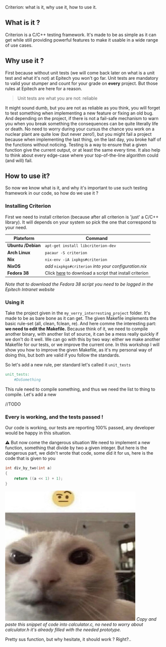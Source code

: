 Criterion: what is it, why use it, how to use it.

## What is it ?

Criterion is a C/C++ testing framework. It's made to be as simple as it can get while still providing powerful features to make it usable in a wide range of use cases.

## Why use it ?

First because without unit tests (we will come back later on what is a unit test and what it's not) at Epitech you won't go far. Unit tests are mandatory to valid your stumper and count for your grade on **every** project.
But those rules at Epitech are here for a reason.

> Unit tests are what you are not: reliable

It might sound dumb, but you are not as reliable as you think, you will forget to test something when implementing a new feature or fixing an old bug. And depending on the project, if there is not a fail-safe mechanism to warn you when you break something the consequences can be quite literally life or death.
No need to worry during your cursus the chance you work on a nuclear plant are quite low (but never zero!), but you might fail a project because when implementing the last thing, on the last day, you broke half of the functions without noticing.
Testing is a way to ensure that a given function give the current output, or at least the same every time. It also help to think about every edge-case where your top-of-the-line algorithm could (and will) fail.

## How to use it?

So now we know what is it, and why it's important to use such testing framework in our code, so how do we use it ?

### Installing Criterion

First we need to install criterion (because after all criterion is 'just' a C/C++ library).
It will depends on your system so pick the one that correspond to your need.

| Plateform | Command |
| ---- | ---- |
| **Ubuntu /Debian** | `apt-get install libcriterion-dev` |
| **Arch Linux** | `pacaur -S criterion` |
| **Nix** | `nix-env -iA ixpkgs#criterion` |
| **NixOS** | *add* `nixpkgs#criterion` *into your configuration.nix* |
| **Fedora 38** | Click [here](https://intra.epitech.eu/file/Public/technical-documentations/C/install_criterion.sh) to download a script that install criterion |
*Note that to download the Fedora 38 script you need to be logged in the Epitech Intranet website*

### Using it

Take the project given in the `my_verry_interresting_project` folder. It's made to be as bare bone as it can get. The given Makefile implements the basic rule-set (all, clean, fclean, re). And here comme the interesting part: **we need to edit the Makefile.**
Because think of it, we need to compile another binary, with another list of source, it can be a mess really quickly if we don't do it well.
We can go with this by two way: either we make another Makefile for our tests, or we improve the current one. In this workshop I will show you how to improve the given Makefile, as it's my personal way of doing this, but both are valid if you follow the standards.

So let's add a new rule, per standard let's called it `unit_tests`
```Makefile
unit_tests:
	#DoSomething
```

This rule need to compile something, and thus we need the list to thing to compile.
Let's add a new 



//TODO





### Every is working, and the tests passed !

Our code is working, our tests are reporting 100% passed, any developer would be happy in this situation.

⚠️ But now come the dangerous situation 
We need to implement a new function, something that divide by two a given integer. But here is the dangerous part, we didn't wrote that code, some did it for us, here is the code that is given to you
```c
int div_by_two(int a)
{
	return ((a << 1) + 1);
}
```
![](./doc/confused_cat.png)
*Copy and paste this snippet of code into calculator.c, no need to worry about calculator.h it's already filled with the needed prototype.*

Pretty sus function, but why hesitate, it should work ? Right?..

